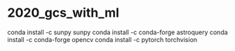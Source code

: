# 2020_gcs_with_ml

conda install -c sunpy sunpy
conda install -c conda-forge astroquery
conda install -c conda-forge opencv
conda install -c pytorch torchvision